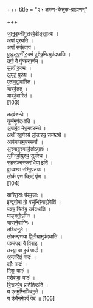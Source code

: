 +++
title = "२५ अरुण-केतुक-ब्राह्मणम्"

+++

जा॒नु॒द॒घ्नीमु॑त्तरवे॒दीङ्खा॒त्वा ।  
अ॒पां पू॑रयति ।  
अ॒पाँ स॑र्व॒त्वाय॑ ।  
पु॒ष्क॒र॒प॒र्णँ रु॒क्मं पुरु॑ष॒मित्युप॑दधाति ।  
तपो॒ वै पु॑ष्करप॒र्णम् ।  
स॒त्यँ रु॒क्मः ।  
अ॒मृतं॒ पुरु॑षः ।  
ए॒ताव॒द्वावा॑स्ति ।  
याव॑दे॒तत् ।  
याव॑दे॒वास्ति॑ ।  
[103]




तदव॑रुन्धे ।  
कू॒र्ममुप॑दधाति ।  
अ॒पामे॒व मेध॒मव॑रुन्धे ।  
अथो॑ स्व॒र्गस्य॑ लो॒कस्य॒ सम॑ष्ट्यै ।  
आप॑मापाम॒पस्सर्वाः॑ ।  
अ॒स्माद॒स्मादि॒तोऽमुतः॑ ।  
अ॒ग्निर्वा॒युश्च॒ सूर्य॑श्च ।  
स॒हस॑ञ्चस्क॒रर्धि॑या॒ इति॑ ।  
वा॒य्वश्वा॑ रश्मि॒पत॑यः ।  
लो॒कं पृ॑ण च्छि॒द्रं पृ॑ण ।  
[104]




यास्ति॒स्रः प॑रम॒जाः ।  
इ॒न्द्र॒घो॒षा वो॒ वसु॑भिरे॒वाह्ये॒वेति॑ ।  
पञ्च॒ चित॑य॒ उप॑दधाति ।  
पाङ्क्तो॒ऽग्निः ।  
यावा॑ने॒वाग्निः ।  
तञ्चि॑नुते ।  
लो॒कम्पृ॑णया द्वि॒तीया॒मुप॑दधाति ।  
पञ्च॑पदा॒ वै वि॒राट् ।  
तस्या॒ वा इ॒यं पादः॑ ।  
अ॒न्तरि॑क्षं॒ पादः॑ ।  
द्यौः पादः॑ ।  
दिशः॒ पादः॑ ।  
प॒रोर॑जाः॒ पादः॑ ।  
वि॒राज्ये॒व प्रति॑तिष्ठति ।  
य ए॒तम॒ग्निञ्चि॑नु॒ते ।  
य उ॑चैनमे॒वव्ँ वेद॑ ॥ [105]


